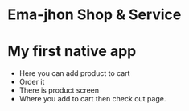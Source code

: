 # Ema-jhon Shop & Service
# My first native app

- Here you can add product to cart
- Order it 
- There is product screen
- Where you add to cart then check out page.